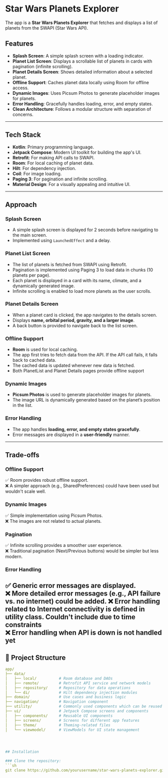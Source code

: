 # Star Wars Planets Explorer

The app is a **Star Wars Planets Explorer** that fetches and displays a list of planets from the SWAPI (Star Wars API).

## Features

- **Splash Screen**: A simple splash screen with a loading indicator.
- **Planet List Screen**: Displays a scrollable list of planets in cards with pagination (infinite scrolling).
- **Planet Details Screen**: Shows detailed information about a selected planet.
- **Offline Support**: Caches planet data locally using Room for offline access.
- **Dynamic Images**: Uses Picsum Photos to generate placeholder images for planets.
- **Error Handling**: Gracefully handles loading, error, and empty states.
- **Clean Architecture**: Follows a modular structure with separation of concerns.

---

## Tech Stack

- **Kotlin**: Primary programming language.
- **Jetpack Compose**: Modern UI toolkit for building the app's UI.
- **Retrofit**: For making API calls to SWAPI.
- **Room**: For local caching of planet data.
- **Hilt**: For dependency injection.
- **Coil**: For image loading.
- **Paging 3**: For pagination and infinite scrolling.
- **Material Design**: For a visually appealing and intuitive UI.

---

## Approach

### **Splash Screen**
- A simple splash screen is displayed for 2 seconds before navigating to the main screen.
- Implemented using `LaunchedEffect` and a delay.

### **Planet List Screen**
- The list of planets is fetched from SWAPI using Retrofit.
- Pagination is implemented using Paging 3 to load data in chunks (10 planets per page).
- Each planet is displayed in a card with its name, climate, and a dynamically generated image.
- Infinite scrolling is enabled to load more planets as the user scrolls.

### **Planet Details Screen**
- When a planet card is clicked, the app navigates to the details screen.
- Displays **name, orbital period, gravity, and a larger image**.
- A back button is provided to navigate back to the list screen.

### **Offline Support**
- **Room** is used for local caching.
- The app first tries to fetch data from the API. If the API call fails, it falls back to cached data.
- The cached data is updated whenever new data is fetched.
- Both PlanetList and Planet Details pages provide offline support

### **Dynamic Images**
- **Picsum Photos** is used to generate placeholder images for planets.
- The image URL is dynamically generated based on the planet’s position in the list.

### **Error Handling**
- The app handles **loading, error, and empty states gracefully**.
- Error messages are displayed in a **user-friendly** manner.

---

## Trade-offs

### **Offline Support**
✅ Room provides robust offline support.  
❌ A simpler approach (e.g., SharedPreferences) could have been used but wouldn't scale well.

### **Dynamic Images**
✅ Simple implementation using Picsum Photos.  
❌ The images are not related to actual planets.

### **Pagination**
✅ Infinite scrolling provides a smoother user experience.  
❌ Traditional pagination (Next/Previous buttons) would be simpler but less modern.

### **Error Handling**
✅ Generic error messages are displayed.  
❌ More detailed error messages (e.g., API failure vs. no internet) could be added.
❌ Error handling related to Internet connectivity is defined in utility class. Couldn't include due to time constraints  
❌ Error handling when API is down is not handled yet
---

## 📂 Project Structure
```yaml
app/
├── data/  
│   ├── local/          # Room database and DAOs  
│   ├── remote/         # Retrofit API service and network models  
│   ├── repository/     # Repository for data operations  
│   └── di/             # Hilt dependency injection modules  
├── domain/             # Use cases and business logic  
├── navigation/         # Navigation component  
├── utility/            # Commonly used components which can be reused  
├── ui/                 # Jetpack Compose screens and components  
│   ├── components/     # Reusable UI components  
│   ├── screens/        # Screens for different app features  
│   ├── theme/          # Theming-related files  
│   └── viewmodel/      # ViewModels for UI state management  




## Installation

### Clone the repository:
```sh
git clone https://github.com/yourusername/star-wars-planets-explorer.git


